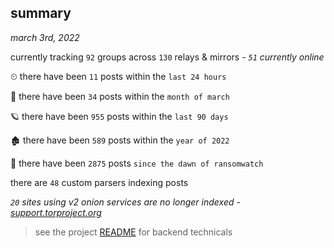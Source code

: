 
## summary
_march 3rd, 2022_

currently tracking `92` groups across `130` relays & mirrors - _`51` currently online_

⏲ there have been `11` posts within the `last 24 hours`

🦈 there have been `34` posts within the `month of march`

🪐 there have been `955` posts within the `last 90 days`

🏚 there have been `589` posts within the `year of 2022`

🦕 there have been `2875` posts `since the dawn of ransomwatch`

there are `48` custom parsers indexing posts

_`20` sites using v2 onion services are no longer indexed - [support.torproject.org](https://support.torproject.org/onionservices/v2-deprecation/)_

> see the project [README](https://github.com/thetanz/ransomwatch#ransomwatch--) for backend technicals
